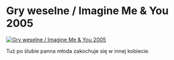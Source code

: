 Gry weselne / Imagine Me & You 2005 
=============
[![Gry weselne / Imagine Me & You 2005 ](http://vidos.pl/images/player.gif)](http://vidos.pl/gry-weselne-imagine-me-you-2005)

 Tuż po ślubie panna młoda zakochuje się w innej kobiecie.
